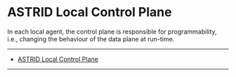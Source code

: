 # ASTRID Local Control Plane

In each local agent, the control plane is responsible for programmability, i.e., changing the behaviour of the data plane at run-time.

---

- [ASTRID Local Control Plane](#astrid-local-control-plane)

---

